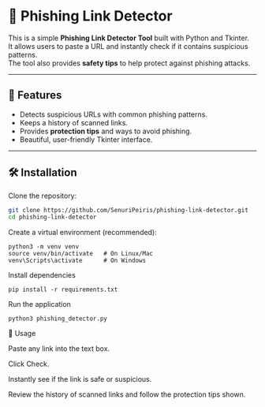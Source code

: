 # 🔐 Phishing Link Detector

This is a simple **Phishing Link Detector Tool** built with Python and Tkinter.  
It allows users to paste a URL and instantly check if it contains suspicious patterns.  
The tool also provides **safety tips** to help protect against phishing attacks.  

---

## 🚀 Features
- Detects suspicious URLs with common phishing patterns.  
- Keeps a history of scanned links.  
- Provides **protection tips** and ways to avoid phishing.  
- Beautiful, user-friendly Tkinter interface.   

---

## 🛠️ Installation

Clone the repository:
```bash
git clone https://github.com/SenuriPeiris/phishing-link-detector.git
cd phishing-link-detector
```
Create a virtual environment (recommended):
```
python3 -m venv venv
source venv/bin/activate   # On Linux/Mac
venv\Scripts\activate      # On Windows
```
Install dependencies
```
pip install -r requirements.txt
```
Run the application
```
python3 phishing_detector.py
```
📖 Usage

Paste any link into the text box.

Click Check.

Instantly see if the link is safe or suspicious.

Review the history of scanned links and follow the protection tips shown.
